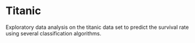 # Titanic
Exploratory data analysis on the titanic data set to predict the survival rate using several classification algorithms.
